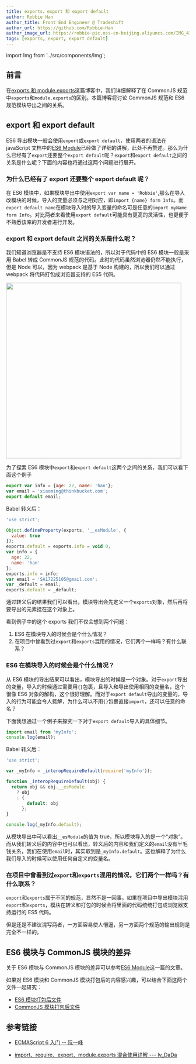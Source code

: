 ```yaml
---
title: exports、export 和 export default
author: Robbie Han
author_title: Front End Engineer @ Tradeshift
author_url: https://github.com/Robbie-Han
author_image_url: https://robbie-pic.oss-cn-beijing.aliyuncs.com/IMG_4175.JPG?x-oss-process=style/compress
tags: [exports, export, export default]
---
```


import Img from '../src/components/Img';

## 前言

在[exports 和 module.exports](/blog/2019/12/03/exports-vs-module.exports)这篇博客中，我们详细解释了在 CommonJS 规范中`exports`和`module.exports`的区别。本篇博客将讨论 CommonJS 规范和 ES6 规范模块导出之间的关系。

## export 和 export default

ES6 导出模块一般会使用`export`或`export default`，使用两者的语法在 javaScript 文档中的[ES6 Module](/docs/javascript/6.modules/es6-module)已经做了详细的讲解，此处不再赘述。那么为什么已经有了`export`还要整个`export default`呢？`export`和`export default`之间的关系是什么呢？下面的内容也将通过这两个问题进行展开。

### 为什么已经有了 export 还要整个 export default 呢？

在 ES6 模块中，如果模块导出中使用`export var name = 'Robbie'`,那么在导入改模块的时候，导入的变量必须与之相对应，即`import {name} form Info`。而`export default name`在模块导入时的导入变量的命名可是任意的`import myName form Info`。对比两者来看使用`export default`可能具有更高的灵活性，也更便于不熟悉该库的开发者进行开发。

### export 和 export default 之间的关系是什么呢？

我们知道浏览器是不支持 ES6 模块语法的，所以对于代码中的 ES6 模块一般是采用 Babel 转成 CommonJS 规范的代码。此时的代码虽然浏览器仍然不能执行，但是 Node 可以，因为 webpack 是基于 Node 构建的，所以我们可以通过 webpack 将代码打包成浏览器支持的 ES5 代码。

<!--truncate-->

<Img width="480" legend="图：ES6模块转浏览器可执行代码示意图" src="https://cosmos-x.oss-cn-hangzhou.aliyuncs.com/y8Gvm6.png" />

为了探索 ES6 模块中`export`和`export default`这两个之间的关系，我们可以看下面这个例子

```js
export var info = {age: 22, name: 'han'};
var email = 'xiaoming@thinkbucket.com';
export default email;
```

Babel 转义后：

```js
'use strict';

Object.defineProperty(exports, '__esModule', {
  value: true
});
exports.default = exports.info = void 0;
var info = {
  age: 22,
  name: 'han'
};
exports.info = info;
var email = 'SA17225105@gmail.com';
var _default = email;
exports.default = _default;
```

通过转义后的结果我们可以看出，模块导出会先定义一个`exports`对象，然后再将要导出的元素挂在这个对象上。

看到例子中的这个 exports 我们不仅会想到两个问题：

1. ES6 在模块导入的时候会是个什么情况？
2. 在项目中曾看到过`export`和`exports`混用的情况，它们两个一样吗？有什么联系？

### ES6 在模块导入的时候会是个什么情况？

从 ES6 模块的导出结果可以看出，模块导出的时候是一个对象。对于`export`导出的变量，导入的时候通过需要用`{}`包裹，且导入和导出使用相同的变量名，这个很像 ES6 对象的解构，这个很好理解。而对于`export default`导出的变量的，导入的行为可能会令人费解，为什么可以不用`{}`包裹直接`import`，还可以任意的命名？

下面我想通过一个例子来探究一下对于`export default`导入的具体细节。

```js
import email from 'myInfo';
console.log(email);
```

Babel 转义后：

```js
'use strict';

var _myInfo = _interopRequireDefault(require('myInfo'));

function _interopRequireDefault(obj) {
  return obj && obj.__esModule
    ? obj
    : {
        default: obj
      };
}

console.log(_myInfo.default);
```

从模块导出中可以看出`__esModule`的值为 true，所以模块导入的是一个“对象”。而从我们转义后的内容中也可以看出，转义后的内容和我们定义的`email`没有半毛钱关系，我们在使用`email`时，其实取到是`_myInfo.default`。这也解释了为什么我们导入的时候可以使用任何自定义的变量名。

### 在项目中曾看到过`export`和`exports`混用的情况，它们两个一样吗？有什么联系？

`export`和`exports`属于不同的规范，显然不是一回事。如果在项目中导出模块混用`export`和`exports`，模块在转义和打包的时候会将里面的代码统统打包成浏览器支持运行的 ES5 代码。

但是还是不建议混写两者，一方面容易使人懵逼，另一方面两个规范的输出规则是完全不一样的。

## ES6 模块与 CommonJS 模块的差异

关于 ES6 模块与 CommonJS 模块的差异可以参考[ES6 Module](/docs/javascript/6.modules/es6-module)这一篇的文章。

如果对 ES6 模块和 CommonJS 模块打包后的内容感兴趣，可以结合下面这两个文件一起研究：

- [ES6 模块打包后文件](https://robbie-blog.oss-cn-shanghai.aliyuncs.com/ES6.js)
- [CommonJS 模块打包后文件](https://robbie-blog.oss-cn-shanghai.aliyuncs.com/commonJS.js)

## 参考链接

- [ECMAScript 6 入门 -- 阮一峰](http://es6.ruanyifeng.com/#docs/module-loader#ES6-%E6%A8%A1%E5%9D%97%E4%B8%8E-CommonJS-%E6%A8%A1%E5%9D%97%E7%9A%84%E5%B7%AE%E5%BC%82)

- [import、require、export、module.exports 混合使用详解 --- lv_DaDa](https://segmentfault.com/a/1190000012386576)
